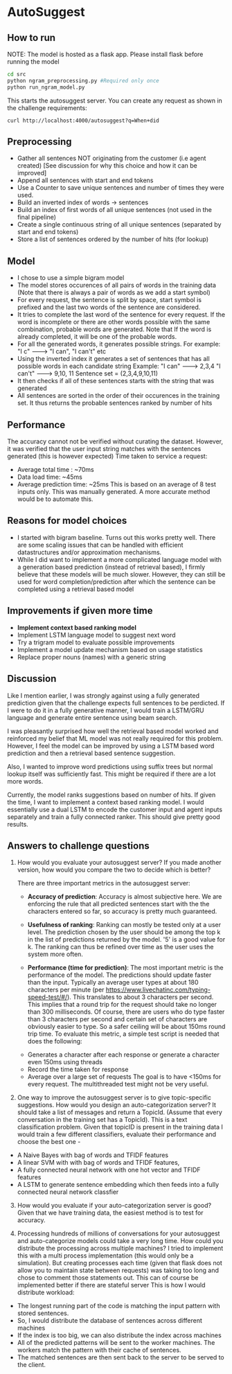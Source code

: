 # AutoSuggest

## How to run
NOTE: The model is hosted as a flask app. Please install flask before running the model
```bash
cd src
python ngram_preprocessing.py #Required only once
python run_ngram_model.py
```
This starts the autosuggest server. You can create any request as shown in the challenge requirements:
```
curl http://localhost:4000/autosuggest?q=When+did
```

## Preprocessing
 * Gather all sentences NOT originating from the customer (i.e agent created) [See discussion for why this choice and how it can be improved]
 * Append all sentences with start and end tokens
 * Use a Counter to save unique sentences and number of times they were used.
 * Build an inverted index of words -> sentences
 * Build an index of first words of all unique sentences (not used in the final pipeline)
 * Create a single continuous string of all unique sentences (separated by start and end tokens)
 * Store a list of sentences ordered by the number of hits (for lookup)
 
 
## Model 
 * I chose to use a simple bigram model
 * The model stores occurences of all pairs of words in the training data (Note that there is always a pair of words as we add a start symbol)
 * For every request, the sentence is split by space, start symbol is prefixed and the last two words of the sentence are considered. 
 * It tries to complete the last word of the sentence for every request. If the word is incomplete or there are other words possible with the same combination, probable words are generated. Note that If the word is already completed, it will be one of the probable words. 
 * For all the generated words, it generates possible strings. 
   For example: "I c" ---> "I can", "I can't" etc
 * Using the inverted index it generates a set of sentences that has all possible words in each candidate string
   Example: "I can" ---> 2,3,4
            "I can't" ---> 9,10, 11
            Sentence set = (2,3,4,9,10,11)
 * It then checks if all of these sentences starts with the string that was generated
 * All sentences are sorted in the order of their occurences in the training set. It thus returns the probable sentences ranked by number of hits
            
## Performance
The accuracy cannot not be verified without curating the dataset. However, it was verified that the user input string matches with the sentences generated (this is however expected)
Time taken to service a request:
 * Average total time : ~70ms
 * Data load time: ~45ms
 * Average prediction time: ~25ms
This is based on an average of 8 test inputs only. This was manually generated. A more accurate method would be to automate this. 

## Reasons for model choices
 * I started with bigram baseline. Turns out this works pretty well. There are some scaling issues that can be handled with efficient datastructures and/or approximation mechanisms.
 * While I did want to implement a more complicated language model with a generation based prediction (instead of retrieval based), I firmly believe that these models will be much slower. However, they can still be used for word completion/prediction after which the sentence can be completed using a retrieval based model
 
## Improvements if given more time

 * **Implement context based ranking model**
 * Implement LSTM language model to suggest next word
 * Try a trigram model to evaluate possible improvements
 * Implement a model update mechanism based on usage statistics
 * Replace proper nouns (names) with a generic string

## Discussion
Like I mention earlier, I was strongly against using a fully generated prediction given that the challenge expects full sentences to be perdicted. If I were to do it in a fully generative manner, I would train a LSTM/GRU language and generate entire sentence using beam search. 

I was pleasantly surprised how well the retrieval based model worked and reinforced my belief that ML model was not really required for this problem. However, I feel the model can be improved by using a  LSTM based word prediction and then a retrieval based sentence suggestion. 

Also, I wanted to improve word predictions using suffix trees but normal lookup itself was sufficiently fast. This might be required if there are a lot more words. 

Currently, the model ranks suggestions based on number of hits. If given the time, I want to implement a context based ranking model. I would essentially use a dual LSTM to encode the customer input and agent inputs separately and train a fully connected ranker. This should give pretty good results. 

## Answers to challenge questions
1. How would you evaluate your autosuggest server? If you made another version, how would you compare the two to decide which is better?

   There are three important metrics in the autosuggest server:

   * **Accuracy of prediction**:  Accuracy is almost subjective here. We are enforcing the rule that all predicted sentences start with the the characters entered so far, so accuracy is pretty much guaranteed.
 
   * **Usefulness of ranking**:   Ranking can mostly be tested only at a user level. The prediction chosen by the user should be among the top k in the list of predictions returned by the model. '5' is a good value for k. The ranking can thus be refined over time as the user uses the system more often.
 
   * **Performance (time for prediction)**: The most important metric is the performance of the model. The predictions should update faster than the input. Typically an average user types at about 180 characters per minute (per https://www.livechatinc.com/typing-speed-test/#/). This translates to about 3 characters per second. This implies that a round trip for the request should take no longer than 300 milliseconds. Of course, there are users who do type faster than 3 characters per second and certain set of characters are obviously easier to type. So a safer ceiling will be about 150ms round trip time. 
  To evaluate this metric, a simple test script is needed that does the following:  
   - Generates a character after each response or generate a character even 150ms using threads
   - Record the time taken for response
   - Average over a large set of requests
   The goal is to have <150ms for every request. The multithreaded test might not be very useful. 
  

2. One way to improve the autosuggest server is to give topic-specific suggestions. How would you design an auto-categorization server? It should take a list of messages and return a TopicId. (Assume that every conversation in the training set has a TopicId).
This is a text classification problem. Given that topicID is present in the training data I would train a few different classifiers, evaluate their performance and choose the best one - 
 * A Naive Bayes with bag of words and TFIDF features 
 * A linear SVM with with bag of words and TFIDF features, 
 * A fully connected neural network with one hot vector and TFIDF features 
 * A LSTM to generate sentence embedding which then feeds into a fully connected neural network classfier  

3. How would you evaluate if your auto-categorization server is good?
Given that we have training data, the easiest method is to test for accuracy. 

4. Processing hundreds of millions of conversations for your autosuggest and auto-categorize models could take a very long time. How could you distribute the processing across multiple machines?
I tried to implement this with a multi process implementation (this would only be a simulation). But creating processes each time (given that flask does not allow you to maintain state between requests) was taking too long and chose to comment those statements out. This can of course be implemented better if there are stateful server
This is how I would distribute workload: 
 * The longest running part of the code is matching the input pattern with stored sentences. 
 * So, I would distribute the database of sentences across different machines
 * If the index is too big, we can also distribute the index across machines
 * All of the predicted patterns will be sent to the worker machines. The workers match the pattern with their cache of sentences.
 * The matched sentences are then sent back to the server to be served to the client. 
